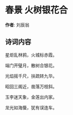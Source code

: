 # 春景 火树银花合

**作者**: 刘辰翁

## 诗词内容

星炬乱林鸦，火城标赤霞。

端门开璧月，散树合银花。

光焰摇千尺，扶疏转九华。

昭回三阁近，凿落万枝斜。

玉李迷天象，金莲出内家。

龙光如海蜃，犹有误连车。


